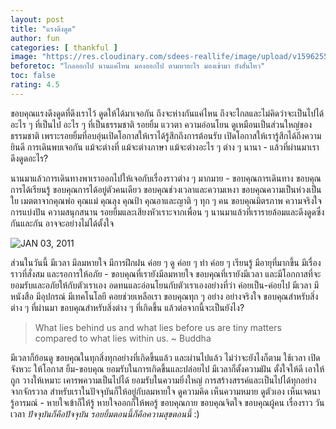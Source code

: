 ```yaml
---
layout: post
title: "แรงดึงดูด"
author: fun
categories: [ thankful ]
image: "https://res.cloudinary.com/sdees-reallife/image/upload/v1596255117/SAM_2308.jpg"
beforetoc: "ไกลออกไป นานแค่ไหน มองออกไป ตามหาอะไร มองเข้ามา ยังสั่นไหว"
toc: false
rating: 4.5
---
```

ขอบคุณแรงดึงดูดที่ดึงเราไว้ ดูดให้ได้มาเจอกัน ถึงจะห่างกันแค่ไหน ถึงจะไกลและไม่คิดว่าจะเป็นไปได้ อะไร ๆ ที่เป็นไป อะไร ๆ ที่เป็นธรรมชาติ รอยยิ้ม แววตา ความอ่อนโยน ดูเหมือนเป็นส่วนใหญ่ของธรรมชาติ เพราะรอยยิ้มที่อบอุ่นเปิดโอกาสให้เราได้รู้สึกถึงการต้อนรับ เปิดโอกาสให้เรารู้สึกได้ถึงความยินดี การเดินพบเจอกัน แม้จะต่างที่ แม้จะต่างภาษา แม้จะต่างอะไร ๆ ต่าง ๆ นานา - แล้วที่ผ่านมาเราดึงดูดอะไร?

นานมาแล้วการเดินทางพาเราออกไปให้เจอกับเรื่องราวต่าง ๆ มากมาย - ขอบคุณการเดินทาง ขอบคุณการได้เรียนรู้ ขอบคุณการได้อยู่ตัวคนเดียว ขอบคุณช่วงเวลาและความเหงา ขอบคุณความเป็นห่วงเป็นใย เมตตาจากคุณพ่อ คุณแม่ คุณลุง คุณป้า คุณอาและญาติ ๆ ทุก ๆ คน ขอบคุณมิตรภาพ ความจริงใจ การแบ่งปัน ความสนุกสนาน รอยยิ้มและเสียงหัวเราะจากเพื่อน ๆ นานมาแล้วที่เรารายล้อมและดึงดูดซึ่งกันและกัน อาจจะอย่างไม่ได้ตั้งใจ

![JAN 03, 2011](https://res.cloudinary.com/sdees-reallife/image/upload/v1555236899/SAM_0665.jpg)

ส่วนในวันนี้ มีเวลา มีลมหายใจ มีการฝึกฝน ค่อย ๆ ดู ค่อย ๆ ทำ ค่อย ๆ เรียนรู้ มีอายุที่มากขึ้น มีเรื่องราวที่สั่งสม และรอการให้อภัย - ขอบคุณที่เรายังมีลมหายใจ ขอบคุณที่เรายังมีเวลา และมีโอกกาสที่จะยอมรับและอภัยให้กับตัวเราเอง อดทนและอ่อนโยนกับตัวเราเองอย่างที่ว่า ค่อยเป็น-ค่อยไป มีเวลา มีหนังสือ มีอุปกรณ์ มีเทคโนโลยี คอยช่วยเหลือเรา ขอบคุณทุก ๆ อย่าง อย่างจริงใจ ขอบคุณสำหรับสิ่งต่าง ๆ ที่ผ่านมา ขอบคุณสำหรับสิ่งต่าง ๆ ที่เกิดขึ้น แล้วต่อจากนี้จะเป็นยังไง?

> What lies behind us and what lies before us are tiny matters compared to what lies within us. ~ Buddha

มีเวลาก็ย้อนดู ขอบคุณในทุกสิ่งทุกอย่างที่เกิดขึ้นแล้ว และผ่านไปแล้ว ไม่ว่าจะยังไงก็ตาม ใช้เวลา เปิดจังหวะ ให้โอกาส ยิ้ม-ขอบคุณ ยอมรับในการเกิดขึ้นและปล่อยไป มีเวลาก็ตั้งความฝัน ตั้งใจให้ดี เอาให้ถูก วางให้เหมาะ เคารพความเป็นไปได้ ยอมรับในความยิ่งใหญ่ การสร้างสรรค์และเป็นไปได้ทุกอย่างจากจักรวาล สำหรับเราในปัจจุบันก็ให้อยู่กับลมหายใจ ดูความคิด เห็นความหมาย ดูตัวเอง เห็นเจตนา รู้อารมณ์ - หายใจเข้าก็ให้รู้ หายใจออกก็ให้พอรู้ ขอบคุณกาย ขอบคุณจิตใจ ขอบคุณผู้คน เรื่องราว วันเวลา *ปัจจุบันก็คือปัจจุบัน รอยยิ้มตอนนี้ก็คือความสุขตอนนี้* :)
